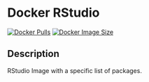 # Docker RStudio

[![Docker Pulls](https://img.shields.io/docker/pulls/mashape/kong.svg)](https://hub.docker.com/r/frosner/rstudio/)
[![Docker Image Size](https://images.microbadger.com/badges/image/frosner/rstudio.svg)](https://microbadger.com/images/frosner/rstudio "Get your own image badge on microbadger.com")

## Description

RStudio Image with a specific list of packages.
